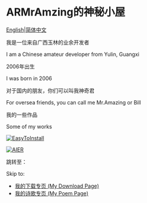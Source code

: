 <head>
<link rel="stylesheet" type="text/css" href="font.css">
</head>

# ARMrAmzing的神秘小屋

[English](https://armramzing.github.io/en_us)|[简体中文](https://armramzing.github.io)

我是一位来自广西玉林的业余开发者

I am a Chinese amateur developer from Yulin, Guangxi

2006年出生

I was born in 2006

对于国内的朋友，你们可以叫我神奇君

For oversea friends, you can call me Mr.Amazing or Bill

我的一些作品

Some of my works

[![EasyToInstall](https://github-readme-stats.vercel.app/api/pin/?username=AmazingRabbit-Studio&repo=EasyToInstall&theme=dark)](https://github.com/AmazingRabbit-Studio/EasyToInstall)

[![AIER](https://github-readme-stats.vercel.app/api/pin/?username=AmazingRabbit-Studio&repo=Anti-internal-Energy-Revolution&theme=dark)](https://github.com/AmazingRabbit-Studio/Anti-internal-Energy-Revolution)

跳转至：

Skip to:

- [我的下载专页 (My Download Page)](https://armramzing.github.io/downloads/)
- [我的诗歌专页 (My Poem Page)](https://armramzing.github.io/poems/)
